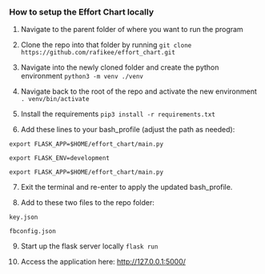 ### How to setup the Effort Chart locally
1. Navigate to the parent folder of where you want to run the program
2. Clone the repo into that folder by running 
`git clone https://github.com/rafikee/effort_chart.git`
3. Navigate into the newly cloned folder and create the python environment
`python3 -m venv ./venv`
4. Navigate back to the root of the repo and activate the new environment
`. venv/bin/activate`
5. Install the requirements
`pip3 install -r requirements.txt`

6. Add these lines to your bash_profile (adjust the path as needed):

`export FLASK_APP=$HOME/effort_chart/main.py`

`export FLASK_ENV=development`

`export FLASK_APP=$HOME/effort_chart/main.py`

7. Exit the terminal and re-enter to apply the updated bash_profile.

8. Add to these two files to the repo folder:

`key.json`

`fbconfig.json`

9. Start up the flask server locally `flask run`

10. Access the application here: http://127.0.0.1:5000/

